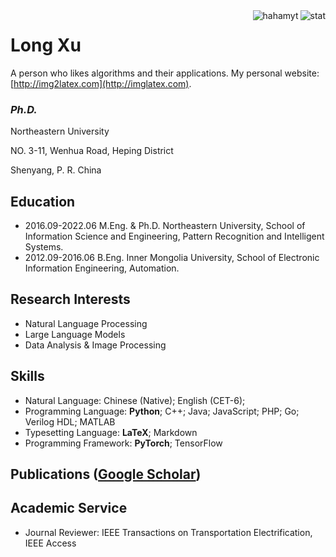 <img align="right" src="https://github-readme-stats.vercel.app/api?username=hahamyt&show_icons=true&theme=transparent&hide_title=true&hide_rank=true" alt="stat" />
<img align="right" src="https://komarev.com/ghpvc/?username=hahamyt" alt="hahamyt" />

# Long Xu

A person who likes algorithms and their applications. My personal website:  [http://img2latex.com](http://imglatex.com).

### *Ph.D.*

Northeastern University

NO. 3-11, Wenhua Road, Heping District 

Shenyang, P. R. China

## Education

- 2016.09-2022.06 M.Eng. & Ph.D. Northeastern University, School of Information Science and Engineering, Pattern Recognition and Intelligent Systems.
- 2012.09-2016.06 B.Eng. Inner Mongolia University, School of Electronic Information Engineering, Automation.

## Research Interests

- Natural Language Processing
- Large Language Models
- Data Analysis & Image Processing

## Skills

- Natural Language: Chinese (Native); English (CET-6);
- Programming Language: **Python**; C++; Java; JavaScript; PHP; Go; Verilog HDL; MATLAB
- Typesetting Language: **LaTeX**; Markdown
- Programming Framework: **PyTorch**; TensorFlow

## Publications ([Google Scholar](https://scholar.google.com/citations?hl=zh-CN&tzom=-480&user=iSVGMbbV6QAC))

## Academic Service

- Journal Reviewer: IEEE Transactions on Transportation Electrification, IEEE Access

